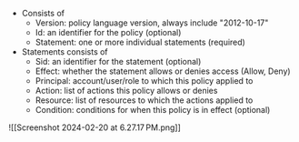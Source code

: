 - Consists of
	- Version: policy language version, always include "2012-10-17"
	- Id: an identifier for the policy (optional)
	- Statement: one or more individual statements (required)
- Statements consists of
	- Sid: an identifier for the statement (optional)
	- Effect: whether the statement allows or denies access (Allow, Deny)
	- Principal: account/user/role to which this policy applied to
	- Action: list of actions this policy allows or denies
	- Resource: list of resources to which the actions applied to
	- Condition: conditions for when this policy is in effect (optional)

![[Screenshot 2024-02-20 at 6.27.17 PM.png]]